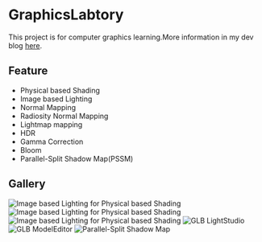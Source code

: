 # GraphicsLabtory
This project is for computer graphics learning.More information in my dev blog [here](https://blog.csdn.net/i_dovelemon/article/details/51541092v).

## Feature
- Physical based Shading
- Image based Lighting
- Normal Mapping
- Radiosity Normal Mapping
- Lightmap mapping
- HDR
- Gamma Correction
- Bloom
- Parallel-Split Shadow Map(PSSM)

## Gallery
![Image based Lighting for Physical based Shading](https://github.com/idovelemon/GraphicsLabtory/raw/master/glbcodebase/graphicslab/doc/gallery/1.jpg)
![Image based Lighting for Physical based Shading](https://github.com/idovelemon/GraphicsLabtory/raw/master/glbcodebase/graphicslab/doc/gallery/2.jpg)
![Image based Lighting for Physical based Shading](https://github.com/idovelemon/GraphicsLabtory/raw/master/glbcodebase/graphicslab/doc/gallery/3.jpg)
![GLB LightStudio](https://github.com/idovelemon/GraphicsLabtory/raw/master/glbcodebase/graphicslab/doc/gallery/4.jpg)
![GLB ModelEditor](https://github.com/idovelemon/GraphicsLabtory/raw/master/glbcodebase/graphicslab/doc/gallery/5.jpg)
![Parallel-Split Shadow Map](https://github.com/idovelemon/GraphicsLabtory/raw/master/glbcodebase/graphicslab/doc/gallery/6.jpg)